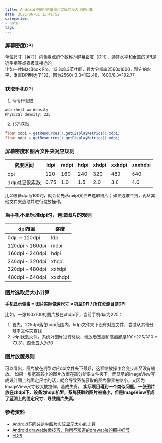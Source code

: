 ```yaml
---
title: Android不同分辨率图片实际显示大小的计算
date: 2021-06-01 11:41:52 
categories: 
- note
tags: 
---
```

### 屏幕密度DPI

单位尺寸（英寸）内像素点的个数称为屏幕密度（DPI），通常水平和垂直的DPI是近乎相等或者极其接近的。  
比如一款MacBook Pro，13.3x8.3英寸屏，最大分辨率2560x1600，那它的水平、垂直DPI到达了192，因为2560/13.3=192.48，1600/8.3=192.77。

### 获取手机DPI

1. 命令行获取
```cmd
adb shell wm density
Physical density: 225
```
2. 代码获取
```java
float xdpi = getResources().getDisplayMetrics().xdpi;
float ydpi = getResources().getDisplayMetrics().ydpi;
```

### 屏幕密度和图片文件夹对应规则

|	密度区间	|	ldpi	|	mdpi	|	hdpi	|	xhdpi	|	xxhdpi	|	xxxhdpi	|
|	---			|	---		|	---		|	---		|	---		|	---		|	---		|
|	dpi			|	120		|	160		|	240		|	320		|	480		|	640		|
|	1dp对应像素数 |	0.75	|	1.0		|	1.5		|	2.0		|	3.0		|	4.0		|

比如设备dpi为160时，就会优先从mdpi文件夹选取图片；如果选取不到，再从其他文件夹选取并进行缩放操作。

### 当手机不是标准dpi时，选取图片的规则

|	dpi范围	|	密度	|
|	--- 	|	---		|
|	0dpi ~ 120dpi	|	ldpi	|
|	120dpi ~ 160dpi	|	mdpi	|
|	160dpi ~ 240dpi	|	hdpi	|
|	240dpi ~ 320dpi	|	xhdpi	|
|	320dpi ~ 480dpi	|	xxhdpi	|
|	480dpi ~ 640dpi	|	xxxhdpi	|

### 图片选取后大小计算

**手机显示像素 =  图片实际像素尺寸 × 机型DPI / 所在资源目录DPI**

比如，一张100x100的图片放在xhdpi下，当前手机dpi为225：
1. 首先，225dpi落在hdpi范围内，hdpi文件夹下没有对应文件，尝试从其他分辨率文件夹查找
2. xdpi找到文件，系统对图片进行缩放，缩放后宽度和高度都是100*225/320 = 70.31，四舍五入为70

### 图片放置规则

可以看出，图片放在机型对应dpi文件夹下最好，这样缩放操作会变少甚至没有缩放。
如果一张宽高较小的图片放置在高分辨率文件夹下，而显示的ImageView写成设计图上的固定尺寸的话，就会导致系统获取的图片像素被缩小，又因为ImageView尺寸较大被拉伸，造成失真。
**实际项目碰到一个类似问题，一张图片放在xhdpi下，设备为hdpi机型，系统获取的图片被缩小，但是ImageView写成了蓝湖上的固定尺寸，导致图片失真。**

### 参考资料

 - [Android不同分辨率图片实际显示大小的计算](https://blog.csdn.net/b_neck/article/details/52062385)
 - [Android drawable微技巧，你所不知道的drawable的那些细节](https://blog.csdn.net/guolin_blog/article/details/50727753)
 - [HDPI](https://zhuanlan.zhihu.com/p/25087744)
